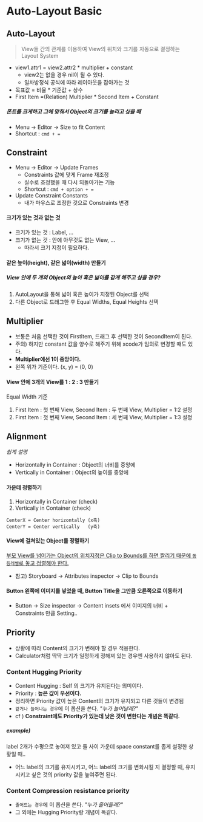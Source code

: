 # Auto-Layout Basic
Auto-Layout
--

> View들 간의 관계를 이용하여 View의 위치와 크기를 자동으로 결정하는 Layout System

- view1.attr1 = view2.attr2 * multiplier + constant
  - view2는 없을 경우 nil이 될 수 있다.
  - 일차방정식 공식에 따라 레이아웃을 잡아가는 것  
- 목표값 = 비율 * 기준값 + 상수   
- First Item =(Relation) Multiplier * Second Item + Constant  

##### 폰트를 크게하고 그에 맞춰서 Object의 크기를 늘리고 싶을 때
- Menu -> Editor -> Size to fit Content
- Shortcut : `cmd + =`

Constraint
--
- Menu -> Editor -> Update Frames
  - Constraints 값에 맞게 Frame 재조정
  - 실수로 조정했을 때 다시 되돌아가는 기능
  - Shortcut : `cmd + option + =`
- Update Constraint Constants
  - 내가 마우스로 조정한 것으로 Constraints 변경

#### 크기가 있는 것과 없는 것

- 크기가 있는 것 : Label, ...
- 크기가 없는 것 : 안에 아무것도 없는 View, ... 
  - 따라서 크기 지정이 필요하다.

#### 같은 높이(height), 같은 넓이(width) 만들기
##### View 안에 두 개의 Object의 높이 혹은 넓이를 같게 해주고 싶을 경우?  

1. AutoLayout을 통해 넓이 혹은 높이가 지정된 Object를 선택  
2. 다른 Object로 드래그한 후 Equal Widths, Equal Heights 선택


Multiplier
--
- 보통은 처음 선택한 것이 FirstItem, 드래그 후 선택한 것이 SecondItem이 된다.
- 주의) 하지만 constant 값을 양수로 해주기 위해 xcode가 임의로 변경할 때도 있다.
- **Multiplier에선 1이 중앙이다.** 
- 왼쪽 위가 기준이다. (x, y) = (0, 0)


#### View 안에 3개의 View를 1 : 2 : 3 만들기

Equal Width 기준

1. First Item : 첫 번째 View, Second Item : 두 번째 View, Multiplier = 1:2 설정  
2. First Item : 첫 번째 View, Second Item : 세 번째 View, Multiplier = 1:3 설정


Alignment
--
_쉽게 설명_
- Horizontally in Container : Object의 너비를 중앙에
- Vertically in Container : Object의 높이를 중앙에

#### 가운데 정렬하기

1. Horizontally in Container (check)
2. Vertically in Container (check)

`CenterX = Center horizontally (x축)`  
`CenterY = Center vertically   (y축)`


#### View에 걸쳐있는 Object를 정렬하기

<u>부모 View를 넘어가는 Object의 위치지정은 Clip to Bounds를 하면 짤리기 때문에 `동등레벨`로 놓고 정렬해야 한다.</u>

- 참고) Storyboard -> Attributes inspector -> Clip to Bounds 

#### Button 왼쪽에 이미지를 넣었을 때, Button Title을 그만큼 오른쪽으로 이동하기

- Button -> Size inspector -> Content insets 에서 이미지의 너비 + Constraints 만큼 Setting..


Priority
--

- 상황에 따라 Content의 크기가 변해야 할 경우 적용한다.
- Calculator처럼 딱딱 크기가 일정하게 정해져 있는 경우엔 사용하지 않아도 된다.

### Content Hugging Priority
- Content Hugging : Self 의 크기가 유지된다는 의미이다.  
- Priority : **높은 값이 우선이다.**
- 정리하면 Priority 값이 높은 Content의 크기가 유지되고 다른 것들이 변경됨
- `같거나 늘어나는 경우`에 이 옵션을 쓴다. _"누가 늘어날래?"_  
- cf ) **Constraint에도 Priority가 있는데 낮은 것이 변한다는 개념은 똑같다.**

##### example)
label 2개가 수평으로 놓여져 있고 둘 사이 가운데 space constant를 좁게 설정한 상황일 때..
- 어느 label의 크기를 유지시키고, 어느 label의 크기를 변화시킬 지 결정할 때, 유지시키고 싶은 것의 priority 값을 높여주면 된다.

### Content Compression resistance priority

- `줄어드는 경우`에 이 옵션을 쓴다. _"누가 줄어들래?"_  
- 그 외에는 Hugging Priority랑 개념이 똑같다. 

